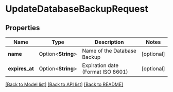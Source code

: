 # UpdateDatabaseBackupRequest

## Properties

Name | Type | Description | Notes
------------ | ------------- | ------------- | -------------
**name** | Option<**String**> | Name of the Database Backup | [optional]
**expires_at** | Option<**String**> | Expiration date (Format ISO 8601) | [optional]

[[Back to Model list]](../README.md#documentation-for-models) [[Back to API list]](../README.md#documentation-for-api-endpoints) [[Back to README]](../README.md)


